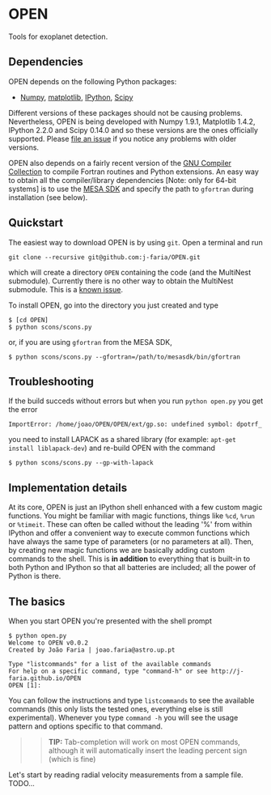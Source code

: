 OPEN
====

Tools for exoplanet detection.


Dependencies
------------

OPEN depends on the following Python packages:

   * [Numpy](http://www.numpy.org/), [matplotlib](http://matplotlib.org/), [IPython](http://ipython.org/), [Scipy](http://scipy.org/)

Different versions of these packages should not be causing problems. Nevertheless, OPEN is being developed with Numpy 1.9.1, Matplotlib 1.4.2, IPython 2.2.0 and Scipy 0.14.0 and so these versions are the ones officially supported. Please [file an issue](https://github.com/j-faria/OPEN/issues) if you notice any problems with older versions.

OPEN also depends on a fairly recent version of the [GNU Compiler Collection](https://gcc.gnu.org/) to compile Fortran routines and Python extensions. An easy way to obtain all the compiler/library dependencies [Note: only for 64-bit systems] is to use the [MESA SDK](http://www.astro.wisc.edu/~townsend/static.php?ref=mesasdk) and specify the path to `gfortran` during installation (see below).


Quickstart
----------

The easiest way to download OPEN is by using `git`. Open a terminal and run

    git clone --recursive git@github.com:j-faria/OPEN.git

which will create a directory `OPEN` containing the code (and the MultiNest submodule). Currently there is no other way to obtain the MultiNest submodule. This is a [known issue](https://github.com/j-faria/OPEN/issues/6).

To install OPEN, go into the directory you just created and type

    $ [cd OPEN]
    $ python scons/scons.py

or, if you are using `gfortran` from the MESA SDK,

    $ python scons/scons.py --gfortran=/path/to/mesasdk/bin/gfortran

Troubleshooting
---------------

If the build succeds without errors but when you run `python open.py` you get the error
  
    ImportError: /home/joao/OPEN/OPEN/ext/gp.so: undefined symbol: dpotrf_

you need to install LAPACK as a shared library (for example: `apt-get install liblapack-dev`) and re-build OPEN with the command

    $ python scons/scons.py --gp-with-lapack




Implementation details
----------------------

At its core, OPEN is just an IPython shell enhanced with a few custom magic functions. 
You might be familiar with magic functions, things like ```%cd```, ```%run``` or ```%timeit```. These can
often be called without the leading '%' from within IPython and offer a convenient way 
to execute common functions which have always the same type of parameters (or no parameters
at all). 
Then, by creating new magic functions we are basically adding custom commands to the 
shell. This is **in addition** to everything that is built-in to both Python and IPython
so that all batteries are included; all the power of Python is there.



The basics
----------

When you start OPEN you're presented with the shell prompt

```
$ python open.py 
Welcome to OPEN v0.0.2
Created by João Faria | joao.faria@astro.up.pt

Type "listcommands" for a list of the available commands
For help on a specific command, type "command-h" or see http://j-faria.github.io/OPEN
OPEN [1]: 
```

You can follow the instructions and type ```listcommands``` to see the available commands
(this only lists the tested ones, everything else is still experimental).
Whenever you type ```command -h``` you will see the usage pattern and options specific to
that command. 

> > **TIP:** Tab-completion will work on most OPEN commands, although it will automatically
insert the leading percent sign (which is fine)

Let's start by reading radial velocity measurements from a sample file. 
TODO...
